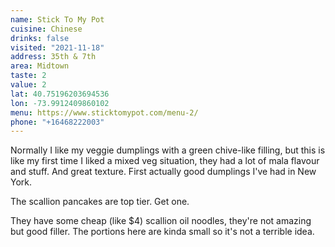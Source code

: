 ```yaml
---
name: Stick To My Pot
cuisine: Chinese
drinks: false
visited: "2021-11-18"
address: 35th & 7th
area: Midtown
taste: 2
value: 2
lat: 40.75196203694536
lon: -73.9912409860102
menu: https://www.sticktomypot.com/menu-2/
phone: "+16468222003"
---
```


Normally I like my veggie dumplings with a green chive-like filling, but this is like my first time I liked a mixed veg situation, they had a lot of mala flavour and stuff. And great texture. First actually good dumplings I've had in New York.

The scallion pancakes are top tier. Get one.

They have some cheap (like $4) scallion oil noodles, they're not amazing but good filler. The portions here are kinda small so it's not a terrible idea.
